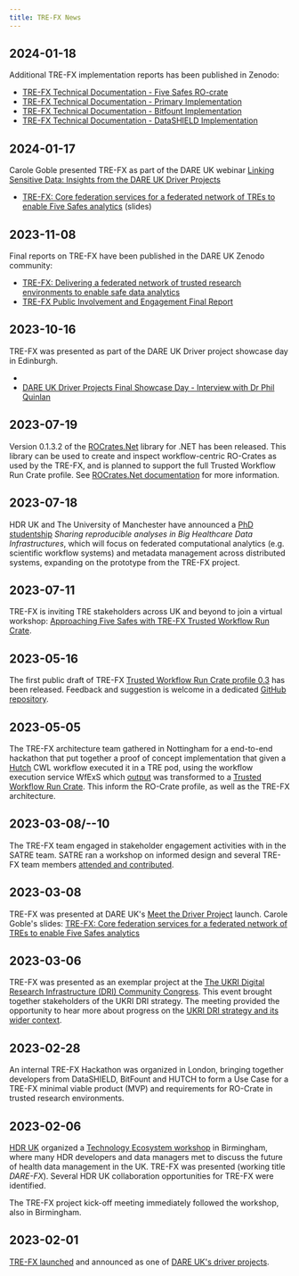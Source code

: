 ```yaml
---
title: TRE-FX News
---
```


## 2024-01-18

Additional TRE-FX implementation reports has been published in Zenodo:

* [TRE-FX Technical Documentation - Five Safes RO-crate](https://doi.org/10.5281/zenodo.10376350)
* [TRE-FX Technical Documentation - Primary Implementation](https://doi.org/10.5281/zenodo.10376658)
* [TRE-FX Technical Documentation - Bitfount Implementation](https://doi.org/10.5281/zenodo.10376572)
* [TRE-FX Technical Documentation - DataSHIELD Implementation](https://doi.org/10.5281/zenodo.10375984)



## 2024-01-17

Carole Goble presented TRE-FX as part of the DARE UK webinar [Linking Sensitive Data: Insights from the DARE UK Driver Projects](https://dareuk.org.uk/linking-sensitive-data-insights-from-the-dare-uk-driver-projects-webinar-wednesday-17-january-2024-12-130pm/)

* [TRE-FX: Core federation services for a federated network of TREs to enable Five Safes analytics](https://doi.org/10.5281/zenodo.10527062) (slides)

## 2023-11-08

Final reports on TRE-FX have been published in the DARE UK Zenodo community:

* [TRE-FX: Delivering a federated network of trusted research environments to enable safe data analytics](https://doi.org/10.5281/zenodo.10055354)
* [TRE-FX Public Involvement and Engagement Final Report](https://doi.org/10.5281/zenodo.10084398)


## 2023-10-16

TRE-FX was presented as part of the DARE UK Driver project showcase day in Edinburgh.

* [](https://www.youtube.com/watch?v=ubQZlZGPsSY)
* [DARE UK Driver Projects Final Showcase Day - Interview with Dr Phil Quinlan](https://www.youtube.com/watch?v=377fzLwxLzI)


## 2023-07-19

Version 0.1.3.2 of the [ROCrates.Net](https://www.nuget.org/packages/ROCrates.Net) library for .NET has been released. This library can be used to create and inspect workflow-centric RO-Crates as used by the TRE-FX, and is planned to support the full Trusted Workflow Run Crate profile. See [ROCrates.Net documentation](https://uon-drs.github.io/ROCrates.Net/) for more information.

## 2023-07-18

HDR UK and The University of Manchester have announced a [PhD studentship](https://esciencelab.org.uk/hdr/phd/2023/07/18/hdr-uk-phd-studentship/) _Sharing reproducible analyses in Big Healthcare Data Infrastructures_, which will focus on federated computational analytics (e.g. scientific workflow systems) and metadata management across distributed systems, expanding on the prototype from the TRE-FX project.

## 2023-07-11

TRE-FX is inviting TRE stakeholders across UK and beyond to join a virtual workshop: [Approaching Five Safes with TRE-FX Trusted Workflow Run Crate](/2023-07-11-tre-stakeholder-workshop).

## 2023-05-16

The first public draft of TRE-FX [Trusted Workflow Run Crate profile 0.3](https://w3id.org/trusted-wfrun-crate/0.3) has been released. Feedback and suggestion is welcome in a dedicated [GitHub repository](https://github.com/trefx/trusted-wfrun-crate/issues). 

## 2023-05-05

The TRE-FX architecture team gathered in Nottingham for a end-to-end hackathon that put together a proof of concept implementation that given a [Hutch](https://hdruk.github.io/hutch) CWL workflow executed it in a TRE pod, using the workflow execution service WfExS which [output](https://trefx.uk/trusted-wfrun-crate/0.3/example-hutch/data/ro-crate-preview.html) was transformed to a [Trusted Workflow Run Crate](https://trefx.uk/trusted-wfrun-crate/). This inform the RO-Crate profile, as well as the TRE-FX architecture. 

## 2023-03-08/--10

The TRE-FX team engaged in stakeholder engagement activities with in the SATRE team. SATRE ran a workshop on informed design and several TRE-FX team members [attended and contributed](https://discovery.dundee.ac.uk/en/activities/satre-and-the-future-landscape-of-uk-tres). 

## 2023-03-08

TRE-FX was presented at DARE UK's [Meet the Driver Project](https://dareuk.org.uk/wp-content/uploads/2023/03/Agenda-DARE-UK-Meet-the-Driver-projects.pdf) launch. Carole Goble's slides: [TRE-FX: Core federation services for a federated network of TREs to enable Five Safes analytics](https://doi.org/10.5281/zenodo.7708175)

## 2023-03-06

TRE-FX was presented as an exemplar project at the [The UKRI Digital Research Infrastructure (DRI) Community Congress](https://web.cvent.com/event/fc0032b7-0b22-4dd0-8c4c-38f3155df75f).  This event brought together stakeholders of the UKRI DRI strategy. The meeting provided the opportunity to hear more about progress on the [UKRI DRI strategy and its wider context](https://www.ukri.org/what-we-offer/creating-world-class-research-and-innovation-infrastructure/digital-research-infrastructure/).

## 2023-02-28

An internal TRE-FX Hackathon was organized in London, bringing together developers from DataSHIELD, BitFount and HUTCH to form a Use Case for a TRE-FX minimal viable product (MVP) and requirements for RO-Crate in trusted research environments.

## 2023-02-06

[HDR UK](https://www.hdruk.ac.uk/) organized a [Technology Ecosystem workshop](https://www.hdruk.ac.uk/wp-content/uploads/2023/01/HDRUK_Tech-Ecosystem_-meeting_Agenda.pdf?_hsmi=244331715&_hsenc=p2ANqtz-9rWIT0VvLpSGxajjNfv14dck7ZS0iNA7VgOob7GZwK1ioBv0UGRridIeANGtmLmUxT23OPmdbuIJCdL_aOKEpZpEGhQ2T0DpzypQEQ9jtwKigRgKg) in Birmingham, where many HDR developers and data managers met to discuss the future of health data management in the UK. TRE-FX was presented (working title _DARE-FX_). Several HDR UK collaboration opportunities for TRE-FX were identified.

The TRE-FX project kick-off meeting immediately followed the workshop, also in Birmingham.

## 2023-02-01

[TRE-FX launched](https://esciencelab.org.uk/announcements/launch/2023/02/01/tre-fx-launched) and announced as one of [DARE UK's driver projects](https://dareuk.org.uk/five-projects-funded-to-drive-more-coordinated-secure-use-of-sensitive-data-for-research-across-uk/).
